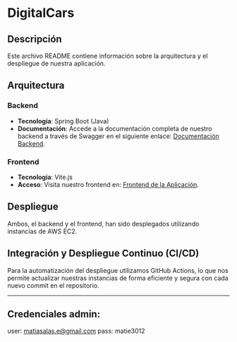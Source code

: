 # DigitalCars

## Descripción

Este archivo README contiene información sobre la arquitectura y el despliegue de nuestra aplicación.

## Arquitectura

### Backend

- **Tecnología**: Spring Boot (Java)
- **Documentación**: Accede a la documentación completa de nuestro backend a través de Swagger en el siguiente enlace: [Documentación Backend](http://ec2-3-142-200-91.us-east-2.compute.amazonaws.com:8080/swagger-ui/index.html#).

### Frontend

- **Tecnología**: Vite.js
- **Acceso**: Visita nuestro frontend en: [Frontend de la Aplicación](http://ec2-18-222-114-85.us-east-2.compute.amazonaws.com:3000/).

## Despliegue

Ambos, el backend y el frontend, han sido desplegados utilizando instancias de AWS EC2.

## Integración y Despliegue Continuo (CI/CD)

Para la automatización del despliegue utilizamos GitHub Actions, lo que nos permite actualizar nuestras instancias de forma eficiente y segura con cada nuevo commit en el repositorio.

---
##  Credenciales admin:

user: matiasalas.e@gmail.com 
pass: matie3012

